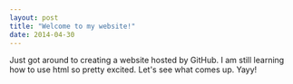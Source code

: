 ```yaml
---
layout: post
title: "Welcome to my website!"
date: 2014-04-30
---
```


Just got around to creating a website hosted by GitHub. I am still learning how to use html so pretty excited. Let's see what comes up. Yayy!
